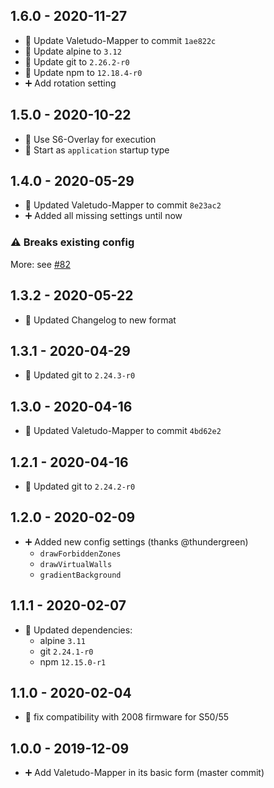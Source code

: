 ## 1.6.0 - 2020-11-27

* 🔼 Update Valetudo-Mapper to commit `1ae822c`
* 🔼 Update alpine to `3.12`
* 🔼 Update git to `2.26.2-r0`
* 🔼 Update npm to `12.18.4-r0`
* ➕ Add rotation setting 


## 1.5.0 - 2020-10-22

* 🔨 Use S6-Overlay for execution
* 🔨 Start as `application` startup type


## 1.4.0 - 2020-05-29

* 🔼 Updated Valetudo-Mapper to commit `8e23ac2`
* ➕ Added all missing settings until now

### ⚠️ Breaks existing config

More: see [#82](https://github.com/Poeschl/Hassio-Addons/pull/82)


## 1.3.2 - 2020-05-22

* 🔨 Updated Changelog to new format


## 1.3.1 - 2020-04-29

* 🔼 Updated git to `2.24.3-r0`


## 1.3.0 - 2020-04-16

* 🔼 Updated Valetudo-Mapper to commit `4bd62e2`


## 1.2.1 - 2020-04-16

* 🔼 Updated git to `2.24.2-r0`


## 1.2.0 - 2020-02-09

* ➕ Added new config settings (thanks @thundergreen)
  * `drawForbiddenZones`
  * `drawVirtualWalls`
  * `gradientBackground`


## 1.1.1 - 2020-02-07

* 🔼 Updated dependencies:
  * alpine `3.11`
  * git `2.24.1-r0`
  * npm `12.15.0-r1`


## 1.1.0 - 2020-02-04

* 🐛 fix compatibility with 2008 firmware for S50/55


## 1.0.0 - 2019-12-09

* ➕ Add Valetudo-Mapper in its basic form (master commit)
